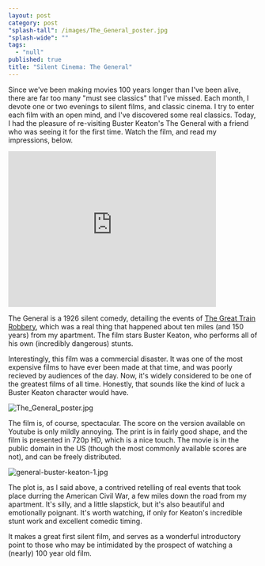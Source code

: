 ```yaml
---
layout: post
category: post
"splash-tall": /images/The_General_poster.jpg
"splash-wide": ""
tags: 
  - "null"
published: true
title: "Silent Cinema: The General"
---
```




Since we've been making movies 100 years longer than I've been alive, there are far too many "must see classics" that I've missed. Each month, I devote one or two evenings to silent films, and classic cinema. I try to enter each film with an open mind, and I've discovered some real classics. Today, I had the pleasure of re-visiting Buster Keaton's The General with a friend who was seeing it for the first time. Watch the film, and read my impressions, below. 

<iframe width="420" height="315" src="https://www.youtube.com/embed/x2X58JcO9G4" frameborder="0" allowfullscreen="true" style="max-width:100%;"></iframe>

The General is a 1926 silent comedy, detailing the events of [The Great Train Robbery](https://en.wikipedia.org/wiki/Great_Locomotive_Chase), which was a real thing that happened about ten miles (and 150 years) from my apartment. The film stars Buster Keaton, who performs all of his own (incredibly dangerous) stunts. 

Interestingly, this film was a commercial disaster. It was one of the most expensive films to have ever been made at that time, and was poorly recieved by audiences of the day. Now, it's widely considered to be one of the greatest films of all time. Honestly, that sounds like the kind of luck a Buster Keaton character would have. 

![The_General_poster.jpg]({{site.baseurl}}/images/The_General_poster.jpg)


The film is, of course, spectacular. The score on the version available on Youtube is only mildly annoying. The print is in fairly good shape, and the film is presented in 720p HD, which is a nice touch. The movie is in the public domain in the US (though the most commonly available scores are not), and can be freely distributed. 

![general-buster-keaton-1.jpg]({{site.baseurl}}/images/general-buster-keaton-1.jpg)

The plot is, as I said above, a contrived retelling of real events that took place durring the American Civil War, a few miles down the road from my apartment. It's silly, and a little slapstick, but it's also beautiful and emotionally poignant. It's worth watching, if only for Keaton's incredible stunt work and excellent comedic timing. 

It makes a great first silent film, and serves as a wonderful introductory point to those who may be intimidated by the prospect of watching a (nearly) 100 year old film.

